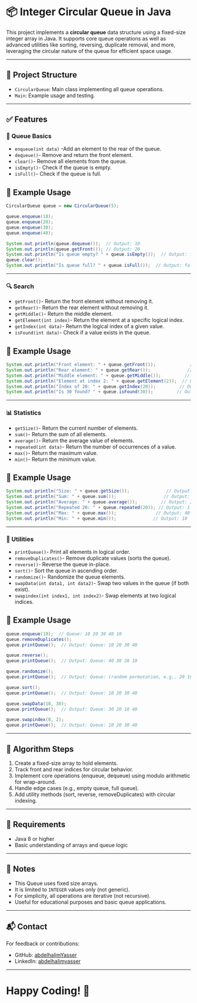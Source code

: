 # 📦 Integer Circular Queue in Java

This project implements a **circular queue** data structure using a fixed-size integer array in Java. It supports core queue operations as well as advanced utilities like sorting, reversing, duplicate removal, and more, leveraging the circular nature of the queue for efficient space usage.

---

## 📂 Project Structure

- `CircularQueue`: Main class implementing all queue operations.
- `Main`: Example usage and testing.

---

## ✅ Features

### 🧱 Queue Basics
- `enqueue(int data)` -Add an element to the rear of the queue.
- `dequeue()`- Remove and return the front element.
- `clear()`- Remove all elements from the queue.
- `isEmpty()`- Check if the queue is empty.
- `isFull()`- Check if the queue is full.
  
## 🚀 Example Usage

```java
CircularQueue queue = new CircularQueue(5);

queue.enqueue(10);
queue.enqueue(20);
queue.enqueue(30);
queue.enqueue(40);

System.out.println(queue.dequeue());  // Output: 10
System.out.println(queue.getFront()); // Output: 20
System.out.println("Is queue empty? " + queue.isEmpty());  // Output: false
queue.clear();
System.out.println("Is queue full? " + queue.isFull());  // Output: false
``` 
---

### 🔍 Search
- `getFront()`- Return the front element without removing it.
- `getRear()`- Return the rear element without removing it.
- `getMiddle()`- Return the middle element.
- `getElement(int index)`- Return the element at a specific logical index.
- `getIndex(int data)`- Return the logical index of a given value.
- `isFound(int data)`- Check if a value exists in the queue.

## 🚀 Example Usage

```java
System.out.println("Front element: " + queue.getFront());             // Output: 10
System.out.println("Rear element: " + queue.getRear());              // Output: 40
System.out.println("Middle element: " + queue.getMiddle());         // Output: 30
System.out.println("Element at index 2: " + queue.getElement(2));  // Output: 30
System.out.println("Index of 20: " + queue.getIndex(20));         // Output: 1
System.out.println("Is 30 found? " + queue.isFound(30));         // Output: true
```  
---

### 📊 Statistics
- `getSize()`- Return the current number of elements.
- `sum()`- Return the sum of all elements.
- `average()`- Return the average value of elements.
- `repeated(int data)`- Return the number of occurrences of a value.
- `max()`- Return the maximum value.
- `min()`- Return the minimum value.

## 🚀 Example Usage

```java
System.out.println("Size: " + queue.getSize());              // Output: 4
System.out.println("Sum: " + queue.sum());                  // Output: 100
System.out.println("Average: " + queue.average());         // Output: 25.0
System.out.println("Repeated 20: " + queue.repeated(20)); // Output: 1
System.out.println("Max: " + queue.max());               // Output: 40
System.out.println("Min: " + queue.min());              // Output: 10
```  
---

### 🧹 Utilities
- `printQueue()`- Print all elements in logical order.
- `removeDuplicates()`- Remove duplicate values (sorts the queue).
- `reverse()`- Reverse the queue in-place.
- `sort()`- Sort the queue in ascending order.
- `randomize()`- Randomize the queue elements.
- `swapData(int data1, int data2)`- Swap two values in the queue (if both exist).
- `swapindex(int index1, int index2)`- Swap elements at two logical indices.
  
## 🚀 Example Usage

```java
queue.enqueue(10);  // Queue: 10 20 30 40 10
queue.removeDuplicates();
queue.printQueue();  // Output: Queue: 10 20 30 40

queue.reverse();
queue.printQueue();  // Output: Queue: 40 30 20 10

queue.randomize();
queue.printQueue();  // Output: Queue: (random permutation, e.g., 20 10 40 30)

queue.sort();
queue.printQueue();  // Output: Queue: 10 20 30 40

queue.swapData(10, 30);
queue.printQueue();  // Output: Queue: 30 20 10 40

queue.swapindex(0, 2);
queue.printQueue();  // Output: Queue: 10 20 30 40
```  
---
## 🧱 Algorithm Steps

1. Create a fixed-size array to hold elements.
2. Track front and rear indices for circular behavior.
3. Implement core operations (enqueue, dequeue) using modulo arithmetic for wrap-around.
4. Handle edge cases (e.g., empty queue, full queue).
5. Add utility methods (sort, reverse, removeDuplicates) with circular indexing.
   
---

## 📂 Requirements

- Java 8 or higher
- Basic understanding of arrays and queue logic

---

## 🧾 Notes

- This Queue uses fixed size arrays.
- It is limited to `INTEGER` values only (not generic).
- For simplicity, all operations are iterative (not recursive).
- Useful for educational purposes and basic queue applications.

---

## 📬 Contact

For feedback or contributions:

- GitHub: [abdelhalimYasser](https://github.com/abdelhalimYasser)
- LinkedIn: [abdelhalimyasser](https://www.linkedin.com/in/abdelhalimyasser)


---

# Happy Coding! 🚀




